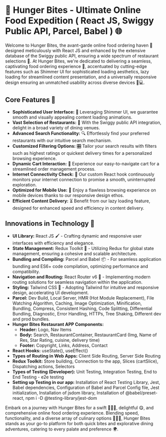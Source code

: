 # 🍔 Hunger Bites - Ultimate Online Food Expedition ( React JS, Swiggy Public API, Parcel, Babel ) 🌐 

Welcome to Hunger Bites, the avant-garde online food ordering haven 🏡 designed meticulously with React JS and enhanced by the extensive database of the Swiggy public API, ensuring a wide spectrum of restaurant selections 🍲. At Hunger Bites, we're dedicated to delivering a seamless, captivating food ordering experience 🌟, accentuated by cutting-edge features such as Shimmer UI for sophisticated loading aesthetics, lazy loading for streamlined content presentation, and a universally responsive design ensuring an unmatched usability across diverse devices 📱💻.

## Core Features 🌈

- **Sophisticated User Interface:** 🎨 Leveraging Shimmer UI, we guarantee smooth and visually appealing content loading animations.
- **Vast Selection of Restaurants:** 🍴 With the Swiggy public API integration, delight in a broad variety of dining venues.
- **Advanced Search Functionality:** 🔍 Effortlessly find your preferred restaurants with our intuitive search mechanism.
- **Customized Filtering Options:** 🎛️ Tailor your search results with filters such as highest ratings or quickest delivery times for a personalized browsing experience.
- **Dynamic Cart Interaction:** 🛒 Experience our easy-to-navigate cart for a streamlined order management process.
- **Internet Connectivity Check:** 🔌 Our custom React hook continuously monitors your internet connection to promise a smooth, uninterrupted exploration.
- **Optimized for Mobile Use:** 📱 Enjoy a flawless browsing experience on mobile devices thanks to our responsive design ethos.
- **Efficient Content Delivery:** ⏳ Benefit from our lazy loading feature, designed for enhanced speed and efficiency in content delivery.

## Innovations in Technology 🚀

- **UI Library:** React JS 🖌️ - Crafting dynamic and responsive user interfaces with efficiency and elegance.
- **State Management:** Redux Toolkit 🔧 - Utilizing Redux for global state management, ensuring a cohesive and scalable architecture.
- **Bundling and Compiling:** Parcel and Babel 📦 - For seamless application bundling and ES6+ code compilation, optimizing performance and compatibility.
- **Navigation and Routing:** React Router v6 🚦 - Implementing modern routing solutions for seamless navigation within the application.
- **Styling:** Tailwind CSS 💅 - Adopting Tailwind for intuitive and responsive design, accelerating UI development.
- **Parcel:** Dev Build, Local Server, HMR (Hot Module Replacement), File Watching Algorithm, Caching, Image Optimization, Minification, Bundling, Compress, Consistent Hashing, Code Splitting, Differential Bundling, Diagnostic, Error Handling, HTTPs, Tree Shaking, Different dev and prod bundles.
- **Hunger Bites Restaurant APP Components:** 
  - **Header:** Logo, Nav Items
  - **Body:** Search, RestaurantContainer, RestaurantCard (Img, Name of Res, Star Rating, cuisine, delivery time)
  - **Footer:** Copyright, Links, Address, Contact
- **React Hooks:** useState(), useEffect()
- **Types of Routing in Web Apps:** Client Side Routing, Server Side Routing
- **Redux Toolkit:** Store building, Connection to the app, Slices (cartSlice), Dispatching actions, Selectors
- **Types of Testing (Developer):** Unit Testing, Integration Testing, End to End Testing - e2e testing
- **Setting up Testing in our app:** Installation of React Testing Library, Jest, Babel dependencies, Configuration of Babel and Parcel Config file, Jest initialization, Installation of jsdom library, Installation of @babel/preset-react, npm i -D @testing-library/jest-dom

Embark on a journey with Hunger Bites for a swift 🏃‍♂️💨, delightful 😋, and comprehensive online food ordering experience. Blending speed, functionality, and a diverse array of culinary options 🥗🍔🍣, Hunger Bites stands as your go-to platform for both quick bites and explorative dining adventures, catering to every palate and preference 🌍.
